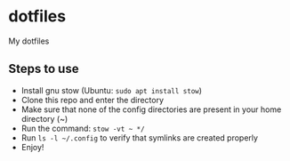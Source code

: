 # dotfiles
My dotfiles

## Steps to use

* Install gnu stow (Ubuntu: `sudo apt install stow`)
* Clone this repo and enter the directory
* Make sure that none of the config directories are present in your home directory (~)
* Run the command:
    `stow -vt ~ */`
* Run `ls -l ~/.config` to verify that symlinks are created properly
* Enjoy!
